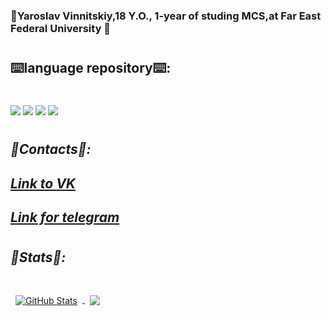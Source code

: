 ### 🌚Yaroslav Vinnitskiy,18 Y.O., 1-year of studing MCS,at Far East Federal University 🌚
#
## ⌨️language repository⌨️:
#
<img src="https://img.shields.io/badge/c++-6600ff?%20-%2300599C.svg?&style=for-the-badge&logo=c%2B%2B&ogoColor=white"/>
<img src="https://img.shields.io/badge/dart-6600ff?-%230175C2.svg?&style=for-the-badge&logo=dart&logoColor=white"/>
<img src="https://img.shields.io/badge/c%20-6600ff?-%2300599C.svg?&style=for-the-badge&logo=c&logoColor=white"/>
<img src="https://img.shields.io/badge/python%20-6600ff?-%2314354C.svg?&style=for-the-badge&logo=python&logoColor=white"/>

#
## _👿Contacts👿:_

## [_Link to VK_](https://vk.com/yarvin1560)

## [_Link for telegram_](https://t.me/PuNK1447)
#
## _👀Stats👀:_
#
<a href="https://github.com/braydoncoyer">
  <img align="center" style="margin:0.5rem" src="https://github-readme-stats.vercel.app/api?username=xYarvinx&show_icons=true&line_height=30&count_private=true&title_color=e6e6fa&text_color=e6e6fa&icon_color=8B4513&bg_color=6600ff" alt="GitHub Stats" />
</a>

<a href="https://github.com/braydoncoyer">
  <img align="center" style="margin:0.5rem" src="https://github-readme-stats.vercel.app/api/top-langs/?username=xYarvinx&hide=html,css&title_color=e6e6fa&text_color=e6e6fa&icon_color=6600ff&bg_color=6600ff" />
</a>

# 
